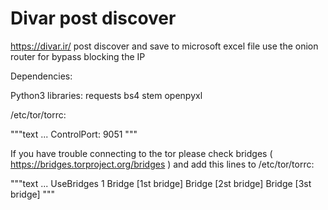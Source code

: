 # Divar post discover

https://divar.ir/ post discover and save to microsoft excel file
use the onion router for bypass blocking the IP

Dependencies:

Python3 libraries:
  requests
  bs4
  stem
  openpyxl

/etc/tor/torrc:

"""text
...
ControlPort: 9051
"""

If you have trouble connecting to the tor please check bridges ( https://bridges.torproject.org/bridges )
and add this lines to /etc/tor/torrc:

"""text
...
UseBridges 1
Bridge [1st bridge]
Bridge [2st bridge]
Bridge [3st bridge]
"""




